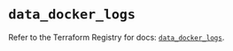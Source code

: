 # `data_docker_logs`

Refer to the Terraform Registry for docs: [`data_docker_logs`](https://registry.terraform.io/providers/kreuzwerker/docker/3.3.0/docs/data-sources/logs).
